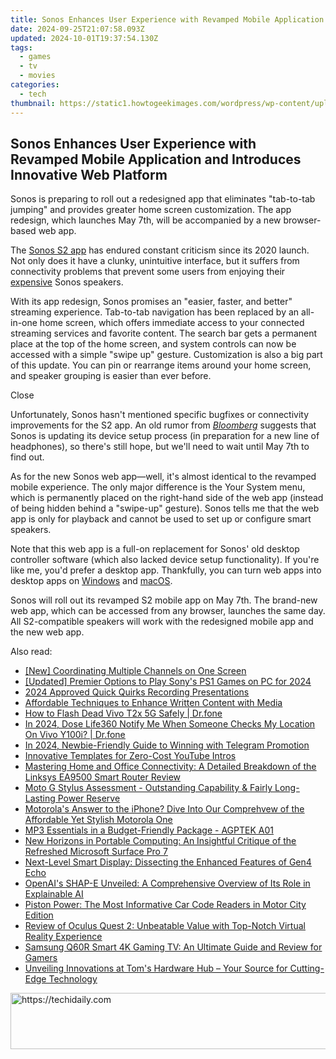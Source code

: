 ```yaml
---
title: Sonos Enhances User Experience with Revamped Mobile Application and Introduces Innovative Web Platform
date: 2024-09-25T21:07:58.093Z
updated: 2024-10-01T19:37:54.130Z
tags:
  - games
  - tv
  - movies
categories:
  - tech
thumbnail: https://static1.howtogeekimages.com/wordpress/wp-content/uploads/2024/04/34.jpg
---
```


## Sonos Enhances User Experience with Revamped Mobile Application and Introduces Innovative Web Platform

Sonos is preparing to roll out a redesigned app that eliminates "tab-to-tab jumping" and provides greater home screen customization. The app redesign, which launches May 7th, will be accompanied by a new browser-based web app.

 The [Sonos S2 app](https://www.anrdoezrs.net/links/3607085/type/dlg/sid/UUhtgUeUpU2002784/https://www.sonos.com/en-us/controller-app) has endured constant criticism since its 2020 launch. Not only does it have a clunky, unintuitive interface, but it suffers from connectivity problems that prevent some users from enjoying their [expensive](https://youtube-docs.techidaily.com/n-2024-unlocking-superior-sound-recordings-minus-the-mic/) Sonos speakers.

 With its app redesign, Sonos promises an "easier, faster, and better" streaming experience. Tab-to-tab navigation has been replaced by an all-in-one home screen, which offers immediate access to your connected streaming services and favorite content. The search bar gets a permanent place at the top of the home screen, and system controls can now be accessed with a simple "swipe up" gesture. Customization is also a big part of this update. You can pin or rearrange items around your home screen, and speaker grouping is easier than ever before.

Close 

 Unfortunately, Sonos hasn't mentioned specific bugfixes or connectivity improvements for the S2 app. An old rumor from _[Bloomberg](https://www.bloomberg.com/news/articles/2024-02-27/sonos-headphones-delayed-until-june-party-speaker-and-tv-box-also-in-the-works)_ suggests that Sonos is updating its device setup process (in preparation for a new line of headphones), so there's still hope, but we'll need to wait until May 7th to find out.

 As for the new Sonos web app—well, it's almost identical to the revamped mobile experience. The only major difference is the Your System menu, which is permanently placed on the right-hand side of the web app (instead of being hidden behind a "swipe-up" gesture). Sonos tells me that the web app is only for playback and cannot be used to set up or configure smart speakers.

 Note that this web app is a full-on replacement for Sonos' old desktop controller software (which also lacked device setup functionality). If you're like me, you'd prefer a desktop app. Thankfully, you can turn web apps into desktop apps on [Windows](https://answers.microsoft.com/en-us/microsoftedge/forum/all/creating-web-apps-in-microsoft-edge/bcc02ba3-9fbc-4f3f-b854-741b792f6e9b) and [macOS](https://hardware-help.techidaily.com/quick-setup-for-hp-officejet-n5740-download-compatible-drivers-here/).

 Sonos will roll out its revamped S2 mobile app on May 7th. The brand-new web app, which can be accessed from any browser, launches the same day. All S2-compatible speakers will work with the redesigned mobile app and the new web app.

<ins class="adsbygoogle"
     style="display:block"
     data-ad-format="autorelaxed"
     data-ad-client="ca-pub-7571918770474297"
     data-ad-slot="1223367746"></ins>

<ins class="adsbygoogle"
     style="display:block"
     data-ad-client="ca-pub-7571918770474297"
     data-ad-slot="8358498916"
     data-ad-format="auto"
     data-full-width-responsive="true"></ins>

<span class="atpl-alsoreadstyle">Also read:</span>
<div><ul>
<li><a href="https://youtube-zero.techidaily.com/oordinating-multiple-channels-on-one-screen/"><u>[New] Coordinating Multiple Channels on One Screen</u></a></li>
<li><a href="https://screen-mirroring-recording.techidaily.com/updated-premier-options-to-play-sonys-ps1-games-on-pc-for-2024/"><u>[Updated] Premier Options to Play Sony's PS1 Games on PC for 2024</u></a></li>
<li><a href="https://screen-video-capture.techidaily.com/2024-approved-quick-quirks-recording-presentations/"><u>2024 Approved Quick Quirks Recording Presentations</u></a></li>
<li><a href="https://youtube-clips.techidaily.com/affordable-techniques-to-enhance-written-content-with-media/"><u>Affordable Techniques to Enhance Written Content with Media</u></a></li>
<li><a href="https://fix-guide.techidaily.com/how-to-flash-dead-vivo-t2x-5g-safely-drfone-by-drfone-fix-android-problems-fix-android-problems/"><u>How to Flash Dead Vivo T2x 5G Safely | Dr.fone</u></a></li>
<li><a href="https://review-topics.techidaily.com/in-2024-dose-life360-notify-me-when-someone-checks-my-location-on-vivo-y100i-drfone-by-drfone-virtual-android/"><u>In 2024, Dose Life360 Notify Me When Someone Checks My Location On Vivo Y100i? | Dr.fone</u></a></li>
<li><a href="https://fox-direct.techidaily.com/in-2024-newbie-friendly-guide-to-winning-with-telegram-promotion/"><u>In 2024, Newbie-Friendly Guide to Winning with Telegram Promotion</u></a></li>
<li><a href="https://youtube-data.techidaily.com/ative-templates-for-zero-cost-youtube-intros/"><u>Innovative Templates for Zero-Cost YouTube Intros</u></a></li>
<li><a href="https://buynow-marvelous.techidaily.com/mastering-home-and-office-connectivity-a-detailed-breakdown-of-the-linksys-ea9500-smart-router-review/"><u>Mastering Home and Office Connectivity: A Detailed Breakdown of the Linksys EA9500 Smart Router Review</u></a></li>
<li><a href="https://buynow-marvelous.techidaily.com/moto-g-stylus-assessment-outstanding-capability-and-fairly-long-lasting-power-reserve/"><u>Moto G Stylus Assessment - Outstanding Capability & Fairly Long-Lasting Power Reserve</u></a></li>
<li><a href="https://buynow-marvelous.techidaily.com/motorolas-answer-to-the-iphone-dive-into-our-comprehvew-of-the-affordable-yet-stylish-motorola-one/"><u>Motorola's Answer to the iPhone? Dive Into Our Comprehvew of the Affordable Yet Stylish Motorola One</u></a></li>
<li><a href="https://buynow-marvelous.techidaily.com/mp3-essentials-in-a-budget-friendly-package-agptek-a01/"><u>MP3 Essentials in a Budget-Friendly Package - AGPTEK A01</u></a></li>
<li><a href="https://buynow-marvelous.techidaily.com/new-horizons-in-portable-computing-an-insightful-critique-of-the-refreshed-microsoft-surface-pro-7/"><u>New Horizons in Portable Computing: An Insightful Critique of the Refreshed Microsoft Surface Pro 7</u></a></li>
<li><a href="https://buynow-marvelous.techidaily.com/next-level-smart-display-dissecting-the-enhanced-features-of-gen4-echo/"><u>Next-Level Smart Display: Dissecting the Enhanced Features of Gen4 Echo</u></a></li>
<li><a href="https://tech-revival.techidaily.com/openais-shap-e-unveiled-a-comprehensive-overview-of-its-role-in-explainable-ai/"><u>OpenAI's SHAP-E Unveiled: A Comprehensive Overview of Its Role in Explainable AI</u></a></li>
<li><a href="https://buynow-marvelous.techidaily.com/piston-power-the-most-informative-car-code-readers-in-motor-city-edition/"><u>Piston Power: The Most Informative Car Code Readers in Motor City Edition</u></a></li>
<li><a href="https://buynow-marvelous.techidaily.com/review-of-oculus-quest-2-unbeatable-value-with-top-notch-virtual-reality-experience/"><u>Review of Oculus Quest 2: Unbeatable Value with Top-Notch Virtual Reality Experience</u></a></li>
<li><a href="https://buynow-marvelous.techidaily.com/samsung-q60r-smart-4k-gaming-tv-an-ultimate-guide-and-review-for-gamers/"><u>Samsung Q60R Smart 4K Gaming TV: An Ultimate Guide and Review for Gamers</u></a></li>
<li><a href="https://eaxpv-info.techidaily.com/unveiling-innovations-at-toms-hardware-hub-your-source-for-cutting-edge-technology/"><u>Unveiling Innovations at Tom's Hardware Hub – Your Source for Cutting-Edge Technology</u></a></li>
</ul></div>

<!-- affiliate ads begin -->
<a href="https://appsumo.8odi.net/c/5597632/2130870/7443" target="_top" id="2130870">
  <img src="//a.impactradius-go.com/display-ad/7443-2130870" border="0" alt="https://techidaily.com" width="728" height="90"/>
</a>
<img height="0" width="0" src="https://appsumo.8odi.net/i/5597632/2130870/7443" style="position:absolute;visibility:hidden;" border="0" />
<!-- affiliate ads end -->

